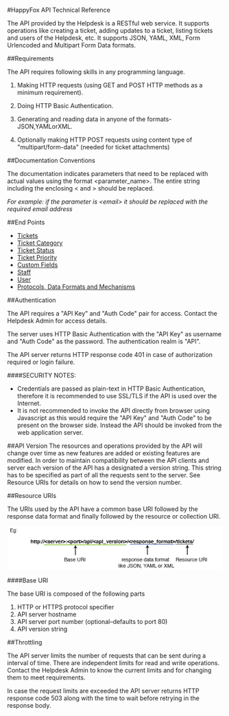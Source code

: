 
#HappyFox API Technical Reference

The API provided by the Helpdesk is a RESTful web service. It supports operations like creating a ticket, adding updates to a ticket, listing tickets and users of the Helpdesk, etc. It supports JSON, YAML, XML, Form Urlencoded and Multipart Form Data formats.

##Requirements

The API requires following skills in any programming language.

1. Making HTTP requests (using GET and POST HTTP methods as a minimum requirement).

2. Doing HTTP Basic Authentication.

3. Generating and reading data in anyone of the formats-JSON,YAMLorXML.

4. Optionally making HTTP POST requests using content type of "multipart/form-data" (needed for ticket attachments)

##Documentation Conventions

The documentation indicates parameters that need to be replaced with actual values using the format <parameter_name>. The entire string including the enclosing < and > should be replaced.


*For example: if the parameter is &lt;email&gt; it should be replaced with the required email address*

##End Points

* [Tickets](https://github.com/reachvijay/HappyAPI/blob/master/sections/tickets.md)
* [Ticket Category](https://github.com/reachvijay/HappyAPI/blob/master/sections/category.md)
* [Ticket Status](https://github.com/reachvijay/HappyAPI/blob/master/sections/status.md)
* [Ticket Priority](https://github.com/reachvijay/HappyAPI/blob/master/sections/priority.md)
* [Custom Fields](https://github.com/reachvijay/HappyAPI/blob/master/sections/customfields.md)
* [Staff](https://github.com/reachvijay/HappyAPI/blob/master/sections/staff.md)
* [User](https://github.com/reachvijay/HappyAPI/blob/master/sections/user.md)
* [Protocols, Data Formats and Mechanisms](https://github.com/reachvijay/HappyAPI/blob/master/sections/protocols.md)

##Authentication

The API requires a "API Key" and "Auth Code" pair for access. Contact the Helpdesk Admin for access details.

The server uses HTTP Basic Authentication with the "API Key" as username and "Auth Code" as the password. The authentication realm is "API".


The API server returns HTTP response code 401 in case of authorization required or login failure.


####SECURITY NOTES:


* Credentials are passed as plain-text in HTTP Basic Authentication, therefore it is recommended to use SSL/TLS if the API is used over the Internet.
* It is not recommended to invoke the API directly from browser using Javascript as this would require the "API Key" and "Auth Code" to be present on the browser side. Instead the API should be invoked from the web application server.

##API Version
The resources and operations provided by the API will change over time as new features are added or existing features are modified. In order to maintain compatibility between the API clients and server each version of the API has a designated a version string. This string has to be specified as part of all the requests sent to the server. See Resource URIs for details on how to send the version number.

##Resource URIs

The URIs used by the API have a common base URI followed by the response data format and finally followed by the resource or collection URI.


![](img/resourceurieg.png)

####Base URI


The base URI is composed of the following parts


1. HTTP or HTTPS protocol specifier
2. API server hostname
3. API server port number (optional–defaults to port 80) 
4. API version string

##Throttling

The API server limits the number of requests that can be sent during a interval of time. There are independent limits for read and write operations. Contact the Helpdesk Admin to know the current limits and for changing them to meet requirements.

In case the request limits are exceeded the API server returns HTTP response code 503 along with the time to wait before retrying in the response body.



